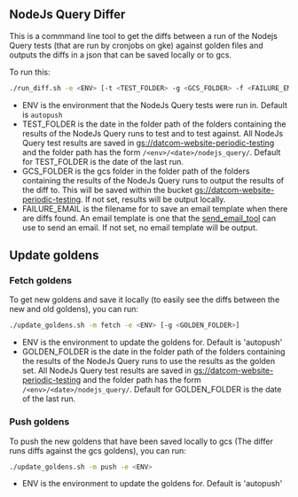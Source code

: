 ## NodeJs Query Differ

This is a commmand line tool to get the diffs between a run of the Nodejs Query
tests (that are run by cronjobs on gke) against golden files and outputs the
diffs in a json that can be saved locally or to gcs.

To run this:

```bash
./run_diff.sh -e <ENV> [-t <TEST_FOLDER> -g <GCS_FOLDER> -f <FAILURE_EMAIL>]
```

- ENV is the environment that the NodeJs Query tests were run in. Default is `autopush`
- TEST_FOLDER is the date in the folder path of the folders containing the results of the NodeJs Query runs to test and to test against. All NodeJs Query test results are saved in [gs://datcom-website-periodic-testing](https://pantheon.corp.google.com/storage/browser/datcom-website-periodic-testing) and the folder path has the form `/<env>/<date>/nodejs_query/`. Default for TEST_FOLDER is the date of the last run.
- GCS_FOLDER is the gcs folder in the folder path of the folders containing the results of the NodeJs Query runs to output the results of the diff to. This will be saved within the bucket [gs://datcom-website-periodic-testing](https://pantheon.corp.google.com/storage/browser/datcom-website-periodic-testing). If not set, results will be output locally.
- FAILURE_EMAIL is the filename for to save an email template when there are diffs found. An email template is one that the [send_email_tool](../../send_email/) can use to send an email. If not set, no email template will be output.

## Update goldens

### Fetch goldens

To get new goldens and save it locally (to easily see the diffs between the new and old goldens), you can run:

```bash
./update_goldens.sh -m fetch -e <ENV> [-g <GOLDEN_FOLDER>]
```

- ENV is the environment to update the goldens for. Default is 'autopush'
- GOLDEN_FOLDER is the date in the folder path of the folders containing the results of the NodeJs Query runs to use the results as the golden set. All NodeJs Query test results are saved in [gs://datcom-website-periodic-testing](https://pantheon.corp.google.com/storage/browser/datcom-website-periodic-testing) and the folder path has the form `/<env>/<date>/nodejs_query/`. Default for GOLDEN_FOLDER is the date of the last run.

### Push goldens

To push the new goldens that have been saved locally to gcs (The differ runs diffs against the gcs goldens), you can run:

```bash
./update_goldens.sh -m push -e <ENV>
```

- ENV is the environment to update the goldens for. Default is 'autopush'